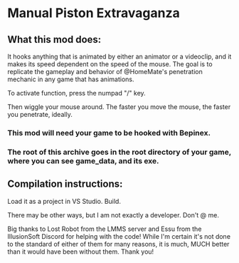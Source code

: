 # Manual Piston Extravaganza

## What this mod does:
It hooks anything that is animated by either an animator or a videoclip,
and it makes its speed dependent on the speed of the mouse.
The goal is to replicate the gameplay and behavior of @HomeMate's penetration mechanic in any game that has animations.

To activate function, press the numpad "/" key.

Then wiggle your mouse around. The faster you move the mouse, the faster you penetrate, ideally.

### This mod will need your game to be hooked with Bepinex.
### The root of this archive goes in the root directory of your game, where you can see game_data, and its exe.


## Compilation instructions:
Load it as a project in VS Studio.
Build.

There may be other ways, but I am not exactly a developer.
Don't @ me.


Big thanks to Lost Robot from the LMMS server and Essu from the IllusionSoft Discord for helping with the code!
While I'm certain it's not done to the standard of either of them for many reasons, it is much, MUCH better than it would have been without them.
Thank you!
